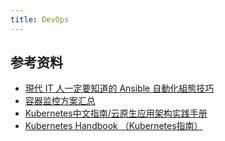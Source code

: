 ```yaml
---
title: DevOps
---
```


## 参考资料

- [現代 IT 人一定要知道的 Ansible 自動化組態技巧](https://github.com/chusiang/automate-with-ansible)
- [容器监控方案汇总](https://github.com/yasongxu/container-monitor)
- [Kubernetes中文指南/云原生应用架构实践手册](https://github.com/rootsongjc/kubernetes-handbook)
- [Kubernetes Handbook （Kubernetes指南）](https://github.com/feiskyer/kubernetes-handbook)